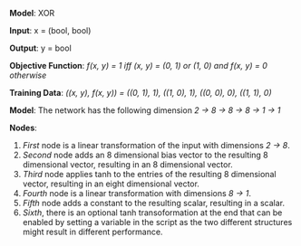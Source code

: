 **Model**: XOR

**Input**: x = (bool, bool)

**Output**: y = bool

**Objective Function**: *f(x, y) = 1 iff (x, y) = (0, 1) or (1, 0) and f(x, y) = 0 otherwise*

**Training Data**: *((x, y), f(x, y)) = ((0, 1), 1), ((1, 0), 1), ((0, 0), 0), ((1, 1), 0)*

**Model**: The network has the following dimension
       *2 -> 8 -> 8 -> 8 -> 1 -> 1*

**Nodes**: 
1. *First* node is a linear transformation of the input with dimensions *2 -> 8*.
2. *Second* node adds an 8 dimensional bias vector to the resulting 8  dimensional vector, resulting in an 8 dimensional vector.
3. *Third* node applies tanh to the entries of the resulting 8 dimensional vector, resulting in an eight dimensional vector.
4. *Fourth* node is a linear transformation with dimensions *8 -> 1*.
5. *Fifth* node adds a constant to the resulting scalar, resulting in a scalar.
6. *Sixth*, there is an optional tanh transoformation at the end that can be enabled by setting a variable in the script as the two different structures might result in different performance.
